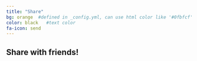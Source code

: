 ```yaml
---
title: "Share"
bg: orange  #defined in _config.yml, can use html color like '#0fbfcf'
color: black   #text color
fa-icon: send
---
```


  ## Share with friends!